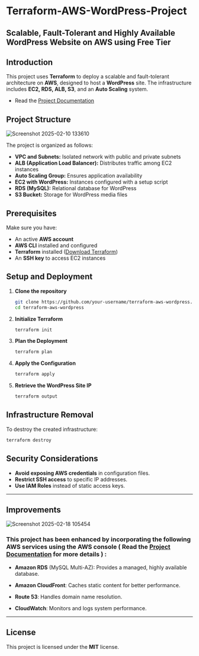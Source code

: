 # Terraform-AWS-WordPress-Project
Scalable, Fault-Tolerant and Highly Available WordPress Website on AWS using Free Tier
---
## Introduction

This project uses **Terraform** to deploy a scalable and fault-tolerant architecture on **AWS**, designed to host a **WordPress** site. The infrastructure includes **EC2, RDS, ALB, S3**, and an **Auto Scaling** system.

- Read the [Project Documentation](./WordPress-Project/docs/Documentation.md)


## Project Structure
![Screenshot 2025-02-10 133610](https://github.com/user-attachments/assets/3c1bf274-f419-4a1c-8d57-80820681c81e)


The project is organized as follows:

- **VPC and Subnets:** Isolated network with public and private subnets
- **ALB (Application Load Balancer):** Distributes traffic among EC2 instances
- **Auto Scaling Group:** Ensures application availability
- **EC2 with WordPress:** Instances configured with a setup script
- **RDS (MySQL):** Relational database for WordPress
- **S3 Bucket:** Storage for WordPress media files

## Prerequisites

Make sure you have:

- An active **AWS account**
- **AWS CLI** installed and configured
- **Terraform** installed ([Download Terraform](https://developer.hashicorp.com/terraform/downloads))
- An **SSH key** to access EC2 instances

## Setup and Deployment

1. **Clone the repository**
    
    ```sh
    git clone https://github.com/your-username/terraform-aws-wordpress.git
    cd terraform-aws-wordpress
    ```
    
2. **Initialize Terraform**
    
    ```sh
    terraform init
    ```
    
3. **Plan the Deployment**
    
    ```sh
    terraform plan
    ```
    
4. **Apply the Configuration**
    
    ```sh
    terraform apply 
    ```
    
5. **Retrieve the WordPress Site IP**
    
    ```sh
    terraform output
    ```
    
## Infrastructure Removal

To destroy the created infrastructure:

```sh
terraform destroy 
```

## Security Considerations

- **Avoid exposing AWS credentials** in configuration files.
- **Restrict SSH access** to specific IP addresses.
- **Use IAM Roles** instead of static access keys.

---
## Improvements

![Screenshot 2025-02-18 105454](https://github.com/user-attachments/assets/bb8f7b28-020b-4732-93c2-91fd4bc5cbf6)

### This project has been enhanced by incorporating the following AWS services using the **AWS console**  ( Read the [Project Documentation](./docs/documentation.md) for more details ) :

- **Amazon RDS** (MySQL Multi-AZ): Provides a managed, highly available database.

- **Amazon CloudFront**: Caches static content for better performance.

- **Route 53**: Handles domain name resolution.

- **CloudWatch**: Monitors and logs system performance.

---

## License

This project is licensed under the **MIT** license.



